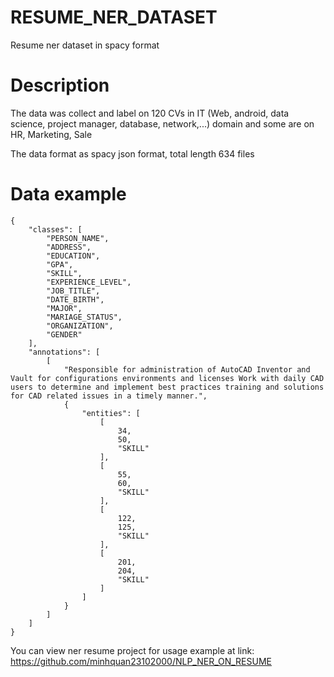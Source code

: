 # RESUME_NER_DATASET
Resume ner dataset in spacy format

# Description
The data was collect and label on 120 CVs in IT (Web, android, data science, project manager, database, network,...) domain and some are on HR, Marketing, Sale

The data format as spacy json format, total length 634 files

# Data example

```
{
    "classes": [
        "PERSON_NAME",
        "ADDRESS",
        "EDUCATION",
        "GPA",
        "SKILL",
        "EXPERIENCE_LEVEL",
        "JOB_TITLE",
        "DATE_BIRTH",
        "MAJOR",
        "MARIAGE_STATUS",
        "ORGANIZATION",
        "GENDER"
    ],
    "annotations": [
        [
            "Responsible for administration of AutoCAD Inventor and Vault for configurations environments and licenses Work with daily CAD users to determine and implement best practices training and solutions for CAD related issues in a timely manner.",
            {
                "entities": [
                    [
                        34,
                        50,
                        "SKILL"
                    ],
                    [
                        55,
                        60,
                        "SKILL"
                    ],
                    [
                        122,
                        125,
                        "SKILL"
                    ],
                    [
                        201,
                        204,
                        "SKILL"
                    ]
                ]
            }
        ]
    ]
}
```

You can view ner resume project for usage example at link: https://github.com/minhquan23102000/NLP_NER_ON_RESUME
